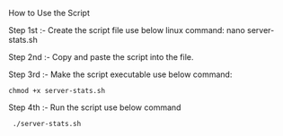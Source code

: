 How to Use the Script

Step 1st :-  Create the script file use below linux command:
   nano server-stats.sh

Step 2nd  :- Copy and paste the script into the file.

Step 3rd  :-  Make the script executable use below command:

    chmod +x server-stats.sh

Step 4th   :- Run the script use below command

     ./server-stats.sh


